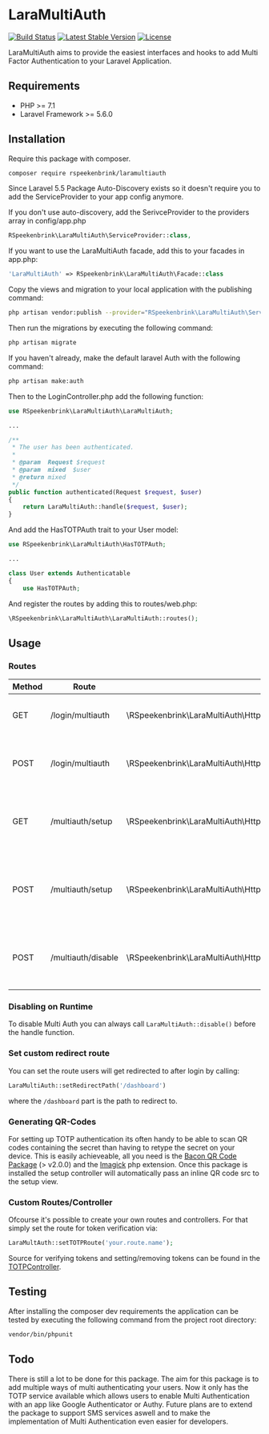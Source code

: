 # LaraMultiAuth
[![Build Status](https://travis-ci.org/RSpeekenbrink/LaraMultiAuth.svg?branch=master)](https://travis-ci.org/RSpeekenbrink/LaraMultiAuth)
[![Latest Stable Version](https://poser.pugx.org/rspeekenbrink/laramultiauth/version)](https://packagist.org/packages/rspeekenbrink/laramultiauth)
[![License](https://poser.pugx.org/rspeekenbrink/laramultiauth/license.png)](LICENSE)

LaraMultiAuth aims to provide the easiest interfaces and hooks to add Multi Factor 
Authentication to your Laravel Application.

## Requirements
- PHP >= 7.1
- Laravel Framework >= 5.6.0

## Installation
Require this package with composer.

```bash
composer require rspeekenbrink/laramultiauth
```

Since Laravel 5.5 Package Auto-Discovery exists so it doesn't require you to add the ServiceProvider
to your app config anymore.

If you don't use auto-discovery, add the SerivceProvider to the providers array in config/app.php

```php
RSpeekenbrink\LaraMultiAuth\ServiceProvider::class,
```

If you want to use the LaraMultiAuth facade, add this to your facades in app.php:
```php
'LaraMultiAuth' => RSpeekenbrink\LaraMultiAuth\Facade::class
```

Copy the views and migration to your local application with the publishing command:
```bash
php artisan vendor:publish --provider="RSpeekenbrink\LaraMultiAuth\ServiceProvider"
```

Then run the migrations by executing the following command:

```bash
php artisan migrate
```

If you haven't already, make the default laravel Auth with the following command:
```bash
php artisan make:auth
```

Then to the LoginController.php add the following function:
```php
use RSpeekenbrink\LaraMultiAuth\LaraMultiAuth;

...

/**
 * The user has been authenticated.
 *
 * @param  Request $request
 * @param  mixed  $user
 * @return mixed
 */
public function authenticated(Request $request, $user)
{
    return LaraMultiAuth::handle($request, $user);
}
```

And add the HasTOTPAuth trait to your User model:

```php
use RSpeekenbrink\LaraMultiAuth\HasTOTPAuth;

...

class User extends Authenticatable
{
    use HasTOTPAuth;
```

And register the routes by adding this to routes/web.php:

```php
\RSpeekenbrink\LaraMultiAuth\LaraMultiAuth::routes();
```

## Usage

### Routes
| Method | Route              | Controller                                                                    | Description                                                                       |
|--------|--------------------|-------------------------------------------------------------------------------|-----------------------------------------------------------------------------------|
| GET    | /login/multiauth   | \RSpeekenbrink\LaraMultiAuth\Http\Controllers\TOTPController@showTokenScreen  | Show the multi authentication login screen                                        |
| POST   | /login/multiauth   | \RSpeekenbrink\LaraMultiAuth\Http\Controllers\TOTPController@verifyToken      | Verify posted token from multi authentication login screen                        |
| GET    | /multiauth/setup   | \RSpeekenbrink\LaraMultiAuth\Http\Controllers\TOTPController@showSetup        | (Requires user to be logged in) Shows screen to setup TOTP Authentication         |
| POST   | /multiauth/setup   | \RSpeekenbrink\LaraMultiAuth\Http\Controllers\TOTPController@postSetup        | (Requires user to be logged in) Verifies and sets up TOTP Authentication for user |
| POST   | /multiauth/disable | \RSpeekenbrink\LaraMultiAuth\Http\Controllers\TOTPController@disableMultiAuth | (Requires user to be logged in) Disable TOTP Authentication for user              |


### Disabling on Runtime
To disable Multi Auth you can always call ``LaraMultiAuth::disable()`` before the handle function.

### Set custom redirect route
You can set the route users will get redirected to after login by calling:
```php
LaraMultiAuth::setRedirectPath('/dashboard')
```

where the ``/dashboard`` part is the path to redirect to.

### Generating QR-Codes
For setting up TOTP authentication its often handy to be able to scan QR codes containing the secret than having to retype the secret on your device.
This is easily achieveable, all you need is the [Bacon QR Code Package](https://github.com/Bacon/BaconQrCode) (> v2.0.0) and the [Imagick](https://www.php.net/manual/en/book.imagick.php) php extension. Once this package is 
installed the setup controller will automatically pass an inline QR code src to the setup view.

### Custom Routes/Controller
Ofcourse it's possible to create your own routes and controllers. For that simply set the route for token verification via:
```php
LaraMultAuth::setTOTPRoute('your.route.name');
```

Source for verifying tokens and setting/removing tokens can be found in the [TOTPController](src/Http/Controllers/TOTPController.php).

## Testing
After installing the composer dev requirements the application can be tested by executing the following command from the project root directory:

```bash
vendor/bin/phpunit
```

## Todo
There is still a lot to be done for this package. The aim for this package is to add multiple ways
of multi authenticating your users. Now it only has the TOTP service available which allows users to enable
Multi Authentication with an app like Google Authenticator or Authy. Future plans are to extend the package to support
SMS services aswell and to make the implementation of Multi Authentication even easier for developers.

